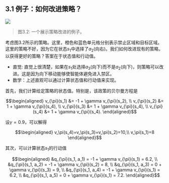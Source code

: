 ## 3.1 例子：如何改进策略？

 ![](../img/03/1.png)
 > 图3.2: 一个展示策略改进的例子。

考虑图3.2所示的策略。这里，橙色和蓝色单元格分别表示禁止区域和目标区域。这里的策略不好，因为它在状态$s_1$中选择了$a_2$(向右)。我们如何改进现有的策略，以获得更好的策略？答案在于状态值和行动值。

- 直觉: 直觉上很清楚，如果在$s_1$处选择$a_3$(向下)而不是$a_2$(向下)，则策略可以改进。这是因为向下移动能够使智能体避免进入禁区。
- 数学：上述直观可以通过计算状态值和行动值来实现。

首先，我们计算给定策略的状态值。特别是，该政策的贝尔曼方程是

$$\begin{aligned}
v_{\pi}(s_1) &= -1 + \gamma v_{\pi}(s_2), \\
v_{\pi}(s_2) &= 1 + \gamma v_{\pi}(s_4), \\
v_{\pi}(s_3) &= 1 + \gamma v_{\pi}(s_4), \\
v_{\pi}(s_4) &= 1 + \gamma v_{\pi}(s_4).
\end{aligned}$$

设$\gamma=0.9$，可以解得

$$\begin{aligned}
    v_\pi(s_4)=v_\pi(s_3)=v_\pi(s_2)=10,\\
    v_\pi(s_1)=8
\end{aligned}$$

其次，可以计算状态$s_1$的行动值

$$\begin{aligned}
    &q_{\pi}(s_1, a_1) = -1 + \gamma v_{\pi}(s_1) = 6.2, \\
&q_{\pi}(s_1, a_2) = -1 + \gamma v_{\pi}(s_2) = 8, \\
&q_{\pi}(s_1, a_3) = 0 + \gamma v_{\pi}(s_3) = 9, \\
&q_{\pi}(s_1, a_4) = -1 + \gamma v_{\pi}(s_1) = 6.2, \\
&q_{\pi}(s_1, a_5) = 0 + \gamma v_{\pi}(s_1) = 7.2.
\end{aligned}$$